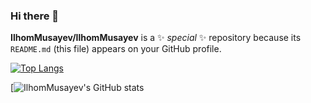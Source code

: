 ### Hi there 👋


**IlhomMusayev/IlhomMusayev** is a ✨ _special_ ✨ repository because its `README.md` (this file) appears on your GitHub profile.



[![Top Langs](https://github-readme-stats.vercel.app/api/top-langs/?username=IlhomMusayev&layout=compact)](https://github.com/anuraghazra/github-readme-stats)


[![IlhomMusayev's GitHub stats](https://github-readme-stats.vercel.app/api?username=IlhomMusayev&show_icons=true&theme=dark)
